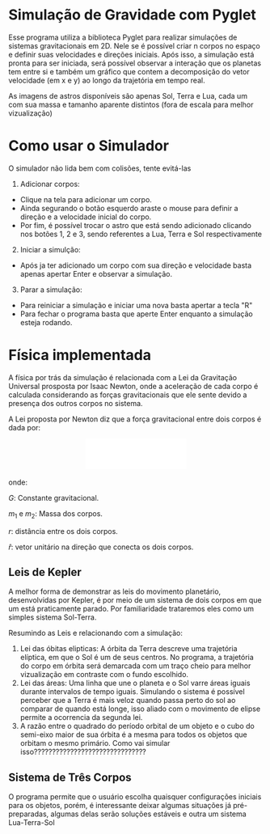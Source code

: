 # Simulação de Gravidade com Pyglet
 Esse programa utiliza a biblioteca Pyglet para realizar simulações de sistemas gravitacionais em 2D. Nele se é possível criar n corpos no espaço e definir suas velocidades e direções iniciais. Após isso, a simulação está pronta para ser iniciada, será possível observar a interação que os planetas tem entre si e também um gráfico que contem a decomposição do vetor velocidade (em x e y) ao longo da trajetória em tempo real.

 As imagens de astros disponíveis são apenas Sol, Terra e Lua, cada um com sua massa e tamanho aparente distintos (fora de escala para melhor vizualização)
 
 # Como usar o Simulador
 O simulador não lida bem com colisões, tente evitá-las
 1. Adicionar corpos:
   - Clique na tela para adicionar um corpo.
   - Ainda segurando o botão esquerdo araste o mouse para definir a direção e a velocidade inicial do corpo.
   - Por fim, é possível trocar o astro que está sendo adicionado clicando nos botões 1, 2 e 3, sendo referentes a Lua, Terra e Sol respectivamente
2. Iniciar a simulção:
  - Após ja ter adicionado um corpo com sua direção e velocidade basta apenas apertar Enter e observar a simulação.
3. Parar a simulação:
  - Para reiniciar a simulação e iniciar uma nova basta apertar a tecla "R"
  - Para fechar o programa basta que aperte Enter enquanto a simulação esteja rodando.

# Física implementada
 A física por trás da simulação é relacionada com a Lei da Gravitação Universal prosposta por Isaac Newton, onde a aceleração de cada corpo é calculada considerando as forças gravitacionais que ele sente devido a presença dos outros corpos no sistema.
 
 A Lei proposta por Newton diz que a força gravitacional entre dois corpos é dada por:
 
<div align="center">
  <img src="/img/offof(1).png" alt="Formula" width="200">
</div>

onde:

$G$: Constante gravitacional.

$m_1$ e $m_2$: Massa dos corpos.

$r$: distância entre os dois corpos.

$\hat{r}$: vetor unitário na direção que conecta os dois corpos.

## Leis de Kepler
 A melhor forma de demonstrar as leis do movimento planetário, desenvolvidas por Kepler, é por meio de um sistema de dois corpos em que um está praticamente parado. Por familiaridade trataremos eles como um simples sistema Sol-Terra.

 Resumindo as Leis e relacionando com a simulação:

 1. Lei das óbitas elipticas: A órbita da Terra descreve uma trajetória elíptica, em que o Sol é um de seus centros. No programa, a trajetória do corpo em órbita será demarcada com um traço cheio para melhor vizualização em contraste com o fundo escolhido.
 2. Lei das áreas: Uma linha que une o planeta e o Sol varre áreas iguais durante intervalos de tempo iguais. Simulando o sistema é possível perceber que a Terra é mais veloz quando passa perto do sol ao comparar de quando está longe, isso aliado com o movimento de elipse permite a ocorrencia da segunda lei.
3. A razão entre o quadrado do período orbital de um objeto e o cubo do semi-eixo maior de sua órbita é a mesma para todos os objetos que orbitam o mesmo primário. Como vai simular isso???????????????????????????????
 
## Sistema de Três Corpos
O programa permite que o usuário escolha quaisquer configurações iniciais para os objetos, porém, é interessante deixar algumas situações já pré-preparadas, algumas delas serão soluções estáveis e outra um sistema Lua-Terra-Sol
